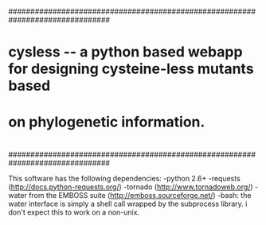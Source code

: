 ###############################################################################
#                                                                             #
# cysless -- a python based webapp for designing cysteine-less mutants based  #
# on phylogenetic information.                                                #
#                                                                             #
###############################################################################



This software has the following dependencies:
    -python 2.6+
    -requests (http://docs.python-requests.org/)
    -tornado  (http://www.tornadoweb.org/)
    -water from the EMBOSS suite (http://emboss.sourceforge.net/)
    -bash: the water interface is simply a shell call wrapped by the 
     subprocess library. i don't expect this to work on a non-unix.
